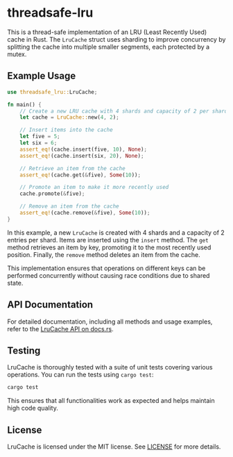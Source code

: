 # threadsafe-lru

This is a thread-safe implementation of an LRU (Least Recently Used) cache in Rust.
The `LruCache` struct uses sharding to improve concurrency by splitting the cache into multiple smaller segments, each protected by a mutex.

## Example Usage

```rust
use threadsafe_lru::LruCache;

fn main() {
    // Create a new LRU cache with 4 shards and capacity of 2 per shard
    let cache = LruCache::new(4, 2);

    // Insert items into the cache
    let five = 5;
    let six = 6;
    assert_eq!(cache.insert(five, 10), None);
    assert_eq!(cache.insert(six, 20), None);

    // Retrieve an item from the cache
    assert_eq!(cache.get(&five), Some(10));

    // Promote an item to make it more recently used
    cache.promote(&five);

    // Remove an item from the cache
    assert_eq!(cache.remove(&five), Some(10));
}
```

In this example, a new `LruCache` is created with 4 shards and a capacity of 2 entries per shard. 
Items are inserted using the `insert` method. 
The `get` method retrieves an item by key, promoting it to the most recently used position. 
Finally, the `remove` method deletes an item from the cache.

This implementation ensures that operations on different keys can be performed concurrently without causing race conditions due to shared state.

## API Documentation

For detailed documentation, including all methods and usage examples, refer to the [LruCache API on docs.rs](https://docs.rs/threadsafe-lru/latest/threadsafe_lru/).

## Testing

LruCache is thoroughly tested with a suite of unit tests covering various operations. You can run the tests using `cargo test`:

```sh
cargo test
```

This ensures that all functionalities work as expected and helps maintain high code quality.

## License

LruCache is licensed under the MIT license. See [LICENSE](LICENSE) for more details.
